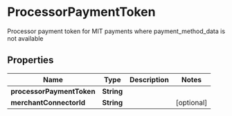 

# ProcessorPaymentToken

Processor payment token for MIT payments where payment_method_data is not available

## Properties

| Name | Type | Description | Notes |
|------------ | ------------- | ------------- | -------------|
|**processorPaymentToken** | **String** |  |  |
|**merchantConnectorId** | **String** |  |  [optional] |



